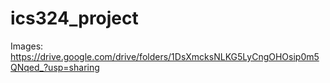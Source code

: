# ics324_project

Images:
https://drive.google.com/drive/folders/1DsXmcksNLKG5LyCngOHOsip0m5QNqed_?usp=sharing

